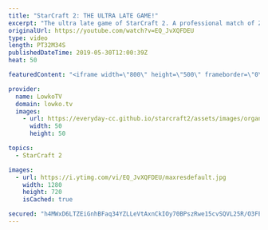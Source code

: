 ```yaml
---
title: "StarCraft 2: THE ULTRA LATE GAME!"
excerpt: "The ultra late game of StarCraft 2. A professional match of Zerg vs Protoss! Subscribe for more videos: http://lowko.tv/youtube More StarCraft 2: https://www.youtube.com/watch?v=NI3-ujm7Ru8  Denver versus Harstem in a really cool game of Zerg vs Protoss. Both players take significant amounts of damage,"
originalUrl: https://youtube.com/watch?v=EQ_JvXQFDEU
type: video
length: PT32M34S
publishedDateTime: 2019-05-30T12:00:39Z
heat: 50

featuredContent: "<iframe width=\"800\" height=\"500\" frameborder=\"0\" src=\"https://www.youtube.com/embed/EQ_JvXQFDEU\" allow=\"accelerometer; autoplay; encrypted-media; gyroscope; picture-in-picture\" allowfullscreen></iframe>"

provider:
  name: LowkoTV
  domain: lowko.tv
  images:
    - url: https://everyday-cc.github.io/starcraft2/assets/images/organizations/lowko.tv-50x50.jpg
      width: 50
      height: 50

topics:
  - StarCraft 2

images:
  - url: https://i.ytimg.com/vi/EQ_JvXQFDEU/maxresdefault.jpg
    width: 1280
    height: 720
    isCached: true

secured: "h4MWxD6LTZEiGnhBFaq34YZLLeVtAxnCkIOy70BPszRwe15cvSQVL25R/O3FEX9+t+ack30csRwYT5en+O2LxUDflik8XpPfuJgCU0GEk5rnUbZiPuIrndJKbuXLW3Yir8CUT7YZmBuXC0TE3b3spel0v7tgPxAfk8Dh8uEUpuZqokpckUQn3DTFbBa0m/rQAGXxR7zHUF1JGgE3g/1XDqkjcE5BtrWxz8FvePrZ8u2Pcu+qr63WQnZ3C8GxOaNtKVcH1T9wDprmUANmea4pOfea3KFhR4NF8gHlXZ5yfCvQXAlxr4/K7245pevnJ+iFxFYVtiLA/gekU2AtSDpbunseNbwOXCznSEVmdyx2Pn6CtcfcRo+2i/ZasnjwuyGFqx8vIY8Pizex9hc+HAjqReJ+ME6LTMhAja3OH8uLovc=;CY1rUgI3ta+GKzwl+IPcsw=="
---
```



